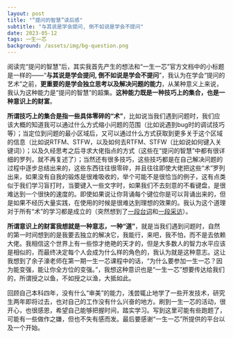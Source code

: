 ```yaml
---
layout: post
title: "“提问的智慧”读后感"
subtitle: "与其说是学会提问, 倒不如说是学会不提问"
date: 2023-05-12
tags: 一生一芯
background: /assets/img/bg-question.png
---
```


阅读完“提问的智慧”后，其实我首先产生的想法和“一生一芯”官方文档中的小标题是一样的——“**与其说是学会提问, 倒不如说是学会不提问**”，我认为在学会“提问的艺术”之前，**更重要的是学会独立思考以及解决问题的能力**，从某种意义上来说，我认为这种能力是“提问的智慧”的超集。**这种能力既是一种技巧上的集合，也是一种意识上的财富**。

**所谓技巧上的集合是指一些具体零碎的“术”**，比如说当我们遇到问题时，我们应该大概的知道我可以通过什么方式缩小问题的范围（比如说遇到bug时的调试技巧等）；当定位到问题的最小区域后，又可以通过什么方式获取到更多关于这个区域的信息（比如说RTFM、STFW，以及如何去RTFM、STFW（比如说如何键入关键词））；以及久经思考之后寻求大佬指点的方式（这些在“提问的智慧”中都有很详细的罗列，就不再复述了）；当然还有很多技巧，这些技巧都是在自己解决问题的过程中逐步总结出来的，这些东西往往很零碎，并且往往即使大佬把这些“术”罗列出来，如果没有自我的锻炼是很难吸收的，举个可能不是很恰当的例子，这有点类似于我们学习盲打时，当要键入一些文字时，如果我们不去刻意的不看键盘，是很难达到一个很快的速度的。即使如果说让你背诵每个键位你是可以背诵出来的，但是如果不经历大量实践，在使用的时候是很难达到理想的效果的。我认为这个道理对于所有“术”的学习都是成立的（突然想到了[一段台词](https://www.bilibili.com/video/BV1Sb411E7ho/?spm_id_from=333.337.search-card.all.click&vd_source=92fe768c78b9a071b7380e6d0ba9f281)和[一段采访](https://www.bilibili.com/video/BV1DW411P7fx?t=1196.5)）。

**所谓意识上的财富我想就是一种意志，一种“道”**，就是当我们遇到问题时，自然的第一时间想到的是我要去独立的解决它，我能行，来吧，我不怕，而不是去依赖大佬。我相信这个世界上有一些惊才绝艳的天才的，但是大多数人的智力水平应该是相似的，而最终决定每个人会成为什么样的角色的，我认为就是这种意志。这让我想到了余子濠老师在第一期一生一芯课程中的话，“为什么要参加一生一芯？因为能变强，能让你全方位的变强。”，我想这种意识也是“一生一芯”想要传达给我们的，所谓授之以鱼，不如授之以渔，大抵如此。

回顾自己本科四年，没有什么“审美”的能力，浅尝辄止地学了一些开发技术，研究生两年即将过去，也对自己的工作没有什么兴奋的地方。刷到一生一芯的活动，很开心，也很感恩，希望自己能够把握时间，踏实学习。写到这里可能有些跑题了，可能有一些做作之嫌，但也不失有感而发。最后要感谢“一生一芯”所提供的平台以及一个开始。
